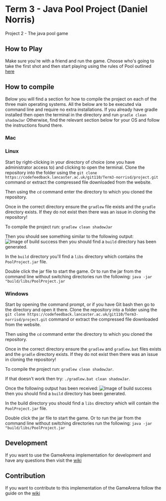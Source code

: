 # Term 3 - Java Pool Project (Daniel Norris)

Project 2 - The java pool game

## How to Play
Make sure you're with a friend and run the game.
Choose who's going to take the first shot and then start playing using the rules of Pool outlined [here](http://www.epa.org.uk/wrules.php)

## How to compile
Below you will find a section for how to compile the project on each of the three main operating systems.
All the below are to be executed via command line and require no extra installations.
If you already have gradle installed then open the terminal in the directory and run `gradle clean shadowJar`
Otherwise, find the relevant section below for your OS and follow the instructions found there.

### Mac


### Linux
Start by right-clicking in your directory of choice (one you have administrator access to) and clicking to open the terminal.
Clone the repository into the folder using the `git clone https://codefeedback.lancaster.ac.uk/git110/Term3-norrisd/project.git` command
or extract the compressed file downloaded from the website.

Then using the `cd` command enter the directory to which you cloned the repository.

Once in the correct directory ensure the `gradlew` file exists and the `gradle` directory exists.
If they do not exist then there was an issue in cloning the repository!

To compile the project run: `gradlew clean shadowJar`

Then you should see something similar to the following output:
![Image of build success](https://i.gyazo.com/71074b51f3018baa18a312fa2df9b276.png)
then you should find a `build` directory has been generated.

In the `build` directory you'll find a `libs` directory which contains the `PoolProject.jar` file.

Double click the jar file to start the game.
Or to run the jar from the command line without switching directories run the following:
```java -jar "build/libs/PoolProject.jar```

### Windows
Start by opening the command prompt, or if you have Git bash then go to the directory and open it there.
Clone the repository into a folder using the `git clone https://codefeedback.lancaster.ac.uk/git110/Term3-norrisd/project.git` command
or extract the compressed file downloaded from the website.

Then using the `cd` command enter the directory to which you cloned the repository.

Once in the correct directory ensure the `gradlew` and `gradlew.bat` files exists and the `gradle` directory exists.
If they do not exist then there was an issue in cloning the repository!

To compile the project run: `gradlew clean shadowJar`.

If that doesn't work then try: `./gradlew.bat clean shadowJar`.

Once the following output has been received:
![Image of build success](https://i.gyazo.com/fa56fb41b65b401cfbfaa1863e981e41.png)
then you should find a `build` directory has been generated.

In the build directory you should find a `libs` directory which will contain the `PoolProject.jar` file.

Double click the jar file to start the game.
Or to run the jar from the command line without switching directories run the following:
```java -jar "build/libs/PoolProject.jar```

## Development
If you want to use the GameArena implementation for development and have any questions then visit the [wiki](https://codefeedback.lancaster.ac.uk/git110/Term3-norrisd/project/wiki/Developer+API/)


## Contribution
If you want to contribute to this implementation of the GameArena follow the guide on the [wiki](https://codefeedback.lancaster.ac.uk/git110/Term3-norrisd/project/wiki/Contribution)
